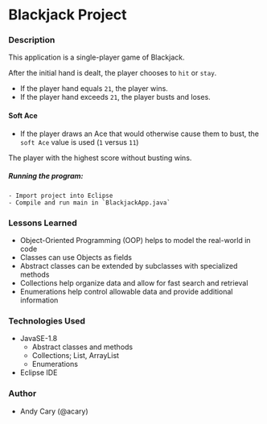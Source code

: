 # Blackjack Project

### Description

This application is a single-player game of Blackjack.

After the initial hand is dealt, the player chooses to `hit` or `stay`.

- If the player hand equals `21`, the player wins.
- If the player hand exceeds `21`, the player busts and loses.

#### Soft Ace
- If the player draws an Ace that would otherwise cause them to bust, the `soft Ace` value is used (`1` versus `11`)


The player with the highest score without busting wins.

##### Running the program:
```
- Import project into Eclipse
- Compile and run main in `BlackjackApp.java`
```

### Lessons Learned

- Object-Oriented Programming (OOP) helps to model the real-world in code
- Classes can use Objects as fields
- Abstract classes can be extended by subclasses with specialized methods
- Collections help organize data and allow for fast search and retrieval
- Enumerations help control allowable data and provide additional information

### Technologies Used

- JavaSE-1.8
  - Abstract classes and methods
  - Collections; List, ArrayList
  - Enumerations
- Eclipse IDE

### Author

- Andy Cary (@acary)
